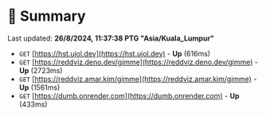 # 📖 Summary
Last updated: **26/8/2024, 11:37:38 PTG "Asia/Kuala_Lumpur"**

- `GET` [https://hst.ujol.dev](https://hst.ujol.dev) - **Up** (616ms)
- `GET` [https://reddviz.deno.dev/gimme](https://reddviz.deno.dev/gimme) - **Up** (2723ms)
- `GET` [https://reddviz.amar.kim/gimme](https://reddviz.amar.kim/gimme) - **Up** (1561ms)
- `GET` [https://dumb.onrender.com](https://dumb.onrender.com) - **Up** (433ms)
